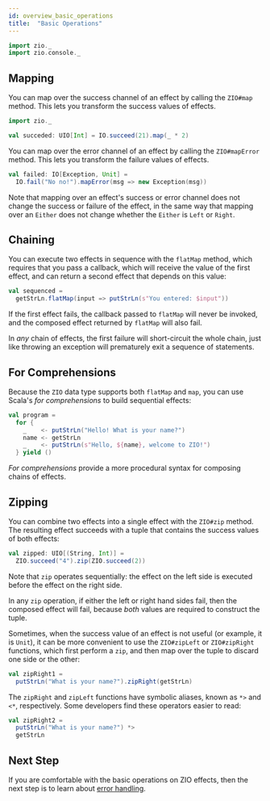 ```yaml
---
id: overview_basic_operations
title:  "Basic Operations"
---
```


```scala mdoc:invisible
import zio._
import zio.console._
```

## Mapping

You can map over the success channel of an effect by calling the `ZIO#map` method. This lets you transform the success values of effects.

```scala mdoc:silent
import zio._

val succeded: UIO[Int] = IO.succeed(21).map(_ * 2)
```

You can map over the error channel of an effect by calling the `ZIO#mapError` method. This lets you transform the failure values of effects.

```scala mdoc:silent
val failed: IO[Exception, Unit] = 
  IO.fail("No no!").mapError(msg => new Exception(msg))
```

Note that mapping over an effect's success or error channel does not change the success or failure of the effect, in the same way that mapping over an `Either` does not change whether the `Either` is `Left` or `Right`.

## Chaining

You can execute two effects in sequence with the `flatMap` method, which requires that you pass a callback, which will receive the value of the first effect, and can return a second effect that depends on this value:

```scala mdoc:silent
val sequenced = 
  getStrLn.flatMap(input => putStrLn(s"You entered: $input"))
```

If the first effect fails, the callback passed to `flatMap` will never be invoked, and the composed effect returned by `flatMap` will also fail.

In _any_ chain of effects, the first failure will short-circuit the whole chain, just like throwing an exception will prematurely exit a sequence of statements.

## For Comprehensions

Because the `ZIO` data type supports both `flatMap` and `map`, you can use Scala's _for comprehensions_ to build sequential effects:

```scala mdoc:silent
val program = 
  for {
    _    <- putStrLn("Hello! What is your name?")
    name <- getStrLn
    _    <- putStrLn(s"Hello, ${name}, welcome to ZIO!")
  } yield ()
```

_For comprehensions_ provide a more procedural syntax for composing chains of effects.

## Zipping

You can combine two effects into a single effect with the `ZIO#zip` method. The resulting effect succeeds with a tuple that contains the success values of both effects:

```scala mdoc:silent
val zipped: UIO[(String, Int)] = 
  ZIO.succeed("4").zip(ZIO.succeed(2))
```

Note that `zip` operates sequentially: the effect on the left side is executed before the effect on the right side.

In any `zip` operation, if either the left or right hand sides fail, then the composed effect will fail, because _both_ values are required to construct the tuple.

Sometimes, when the success value of an effect is not useful (or example, it is `Unit`), it can be more convenient to use the `ZIO#zipLeft` or `ZIO#zipRight` functions, which first perform a `zip`, and then map over the tuple to discard one side or the other:

```scala mdoc:silent
val zipRight1 = 
  putStrLn("What is your name?").zipRight(getStrLn)
```

The `zipRight` and `zipLeft` functions have symbolic aliases, known as `*>` and `<*`, respectively. Some developers find these operators easier to read:

```scala mdoc:silent
val zipRight2 = 
  putStrLn("What is your name?") *>
  getStrLn
```

## Next Step

If you are comfortable with the basic operations on ZIO effects, then the next step is to learn about [error handling](handling_errors.md).
